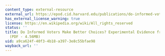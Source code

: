 ```yaml
---
content_type: external-resource
external_url: https://epod.cid.harvard.edu/publications/do-informed-voters-make-better-choices
has_external_license_warning: true
license: https://en.wikipedia.org/wiki/All_rights_reserved
status: ''
title: Do Informed Voters Make Better Choices? Experimental Evidence from Urban India."
  (PDF - 4.56MB)
uid: a9ca624f-40f3-4b18-a397-3e8c55bfae98
wayback_url: ''
---
```

